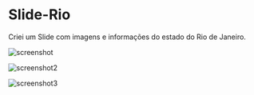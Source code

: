 # Slide-Rio 
 Criei um Slide com imagens e informações do estado do Rio de Janeiro.
 
![screenshot](https://user-images.githubusercontent.com/79033956/111203022-447ae400-85a3-11eb-9099-3c9eea69ac91.png)

![screenshot2](https://user-images.githubusercontent.com/79033956/111203835-3e393780-85a4-11eb-9362-287038967bb4.png)

![screenshot3](https://user-images.githubusercontent.com/79033956/111306609-2f4f9500-8637-11eb-9ff8-77eef2ad1280.png)
